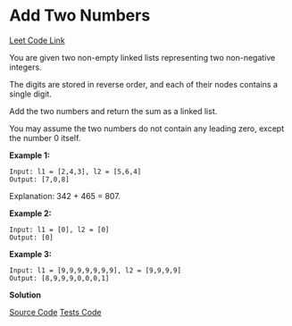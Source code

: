 # Add Two Numbers

[Leet Code Link](https://leetcode.com/problems/add-two-numbers/)

You are given two non-empty linked lists representing two non-negative integers.

The digits are stored in reverse order, and each of their nodes contains a single digit.

Add the two numbers and return the sum as a linked list.

You may assume the two numbers do not contain any leading zero, except the number 0 itself.

**Example 1:**

```
Input: l1 = [2,4,3], l2 = [5,6,4]
Output: [7,0,8]
```

Explanation: 342 + 465 = 807.

**Example 2:**

```
Input: l1 = [0], l2 = [0]
Output: [0]
```

**Example 3:**

```
Input: l1 = [9,9,9,9,9,9,9], l2 = [9,9,9,9]
Output: [8,9,9,9,0,0,0,1]
```

**Solution**

[Source Code](./addTwoNumbers.ts)
[Tests Code](./addTwoNumbers.test.ts)
